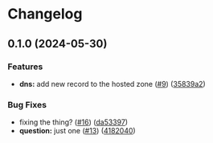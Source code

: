 # Changelog

## 0.1.0 (2024-05-30)


### Features

* **dns:** add new record to the hosted zone ([#9](https://github.com/ignaciocaff/release-poc/issues/9)) ([35839a2](https://github.com/ignaciocaff/release-poc/commit/35839a230d31733706a1bb2b3d4fbd9dcb75e3ba))


### Bug Fixes

* fixing the thing? ([#16](https://github.com/ignaciocaff/release-poc/issues/16)) ([da53397](https://github.com/ignaciocaff/release-poc/commit/da53397159fe2f85106be11f4663d8fb223c84c7))
* **question:** just one ([#13](https://github.com/ignaciocaff/release-poc/issues/13)) ([4182040](https://github.com/ignaciocaff/release-poc/commit/4182040a0ea132191a395d05e8119b0b60d61627))
